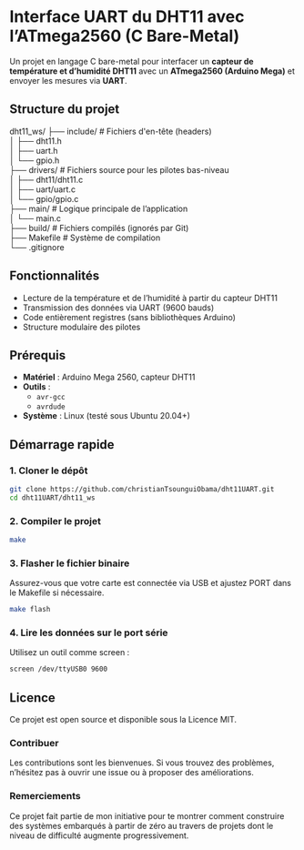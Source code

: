 # Interface UART du DHT11 avec l’ATmega2560 (C Bare-Metal)

Un projet en langage C bare-metal pour interfacer un **capteur de température et d’humidité DHT11** avec un **ATmega2560 (Arduino Mega)** et envoyer les mesures via **UART**.

## Structure du projet
dht11_ws/ ├── include/ # Fichiers d'en-tête (headers)</br>
		  │ ├── dht11.h </br>
	      │ ├── uart.h </br>
		  │ └── gpio.h </br>
          ├── drivers/ # Fichiers source pour les pilotes bas-niveau </br>
          │ ├── dht11/dht11.c </br>
	      │ ├── uart/uart.c</br>
		  │ └── gpio/gpio.c</br>
		  ├── main/ # Logique principale de l’application </br>
          │ └── main.c </br>
		  ├── build/ # Fichiers compilés (ignorés par Git) </br>
		  ├── Makefile # Système de compilation </br>
		  └── .gitignore</br>

## Fonctionnalités

- Lecture de la température et de l’humidité à partir du capteur DHT11
- Transmission des données via UART (9600 bauds)
- Code entièrement registres (sans bibliothèques Arduino)
- Structure modulaire des pilotes

## Prérequis

- **Matériel** : Arduino Mega 2560, capteur DHT11
- **Outils** :
  - `avr-gcc`
  - `avrdude`
- **Système** : Linux (testé sous Ubuntu 20.04+)

## Démarrage rapide

### 1. Cloner le dépôt

```bash
git clone https://github.com/christianTsounguiObama/dht11UART.git
cd dht11UART/dht11_ws
```

### 2. Compiler le projet
```bash
make
```

### 3. Flasher le fichier binaire
Assurez-vous que votre carte est connectée via USB et ajustez PORT dans le Makefile si nécessaire.
```bash
make flash
```

### 4. Lire les données sur le port série
Utilisez un outil comme screen :
```bash
screen /dev/ttyUSB0 9600
```

## Licence
Ce projet est open source et disponible sous la Licence MIT.

### Contribuer
Les contributions sont les bienvenues. Si vous trouvez des problèmes, n’hésitez pas à ouvrir une issue ou à proposer des améliorations.

### Remerciements
Ce projet fait partie de mon initiative pour te montrer comment construire des systèmes embarqués à partir de zéro au travers de projets 
dont le niveau de difficulté augmente progressivement.





